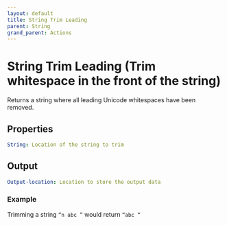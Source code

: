 ```yaml
---
layout: default
title: String Trim Leading
parent: String
grand_parent: Actions
---
```

# String Trim Leading (Trim whitespace in the front of the string)
Returns a string where all leading Unicode whitespaces have been removed.

## Properties
```yaml
String: Location of the string to trim
```

## Output
```yaml
Output-location: Location to store the output data
```

### Example
Trimming a string `“n abc ”` would return `“abc “`
